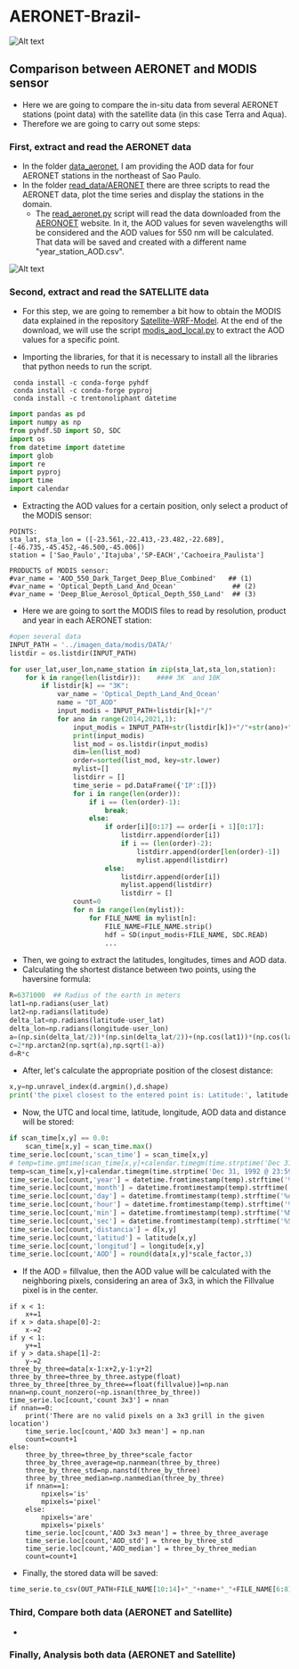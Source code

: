 # AERONET-Brazil-

![Alt text](https://github.com/rnoeliab/AERONET-Brazil-/blob/main/figures/area_study.png)

## Comparison between AERONET and MODIS sensor

* Here we are going to compare the in-situ data from several AERONET stations (point data) with the satellite data (in this case Terra and Aqua). 
* Therefore we are going to carry out some steps: 
### First, extract and read the AERONET data 
* In the folder [data_aeronet](https://github.com/rnoeliab/AERONET-Brazil-/tree/main/data_aeronet), I am providing the AOD data for four AERONET stations in the northeast of Sao Paulo.
* In the folder [read_data/AERONET](https://github.com/rnoeliab/AERONET-Brazil-/tree/main/read_data/AERONET) there are three scripts to read the AERONET data, plot the time series and display the stations in the domain. 
    - The [read_aeronet.py](https://github.com/rnoeliab/AERONET-Brazil-/blob/main/read_data/AERONET/read_aeronet.py) script will read the data downloaded from the [AERONOET](https://aeronet.gsfc.nasa.gov/cgi-bin/draw_map_display_aod_v3) website. In it, the AOD values for seven wavelengths will be considered and the AOD values for 550 nm will be calculated. That data will be saved and created with a different name "year_station_AOD.csv". 

![Alt text](https://github.com/rnoeliab/AERONET-Brazil-/blob/main/figures/stations.jpg)

### Second, extract and read the SATELLITE data 
* For this step, we are going to remember a bit how to obtain the MODIS data explained in the repository [Satellite-WRF-Model](https://github.com/rnoeliab/Satellite-WRF-Model). At the end of the download, we will use the script [modis_aod_local.py](https://github.com/rnoeliab/AERONET-Brazil-/blob/main/read_data/MODIS_MAIAC_AERONET/modis_aod_local.py) to extract the AOD values for a specific point.

* Importing the libraries, for that it is necessary to install all the libraries that python needs to run the script. 
```
 conda install -c conda-forge pyhdf 
 conda install -c conda-forge pyproj 
 conda install -c trentonoliphant datetime 
 ```
 ```python
import pandas as pd
import numpy as np
from pyhdf.SD import SD, SDC
import os
from datetime import datetime
import glob
import re
import pyproj
import time
import calendar
```
 
* Extracting the AOD values for a certain position, only select a product of the MODIS sensor:
```
POINTS:
sta_lat, sta_lon = ([-23.561,-22.413,-23.482,-22.689],[-46.735,-45.452,-46.500,-45.006])
station = ['Sao_Paulo','Itajuba','SP-EACH','Cachoeira_Paulista']

PRODUCTS of MODIS sensor:
#var_name = 'AOD_550_Dark_Target_Deep_Blue_Combined'   ## (1)
#var_name = 'Optical_Depth_Land_And_Ocean'              ## (2)   
#var_name = 'Deep_Blue_Aerosol_Optical_Depth_550_Land'  ## (3)
```
* Here we are going to sort the MODIS files to read by resolution, product and year in each AERONET station:
``` python
#open several data
INPUT_PATH = '../imagen_data/modis/DATA/'
listdir = os.listdir(INPUT_PATH)

for user_lat,user_lon,name_station in zip(sta_lat,sta_lon,station):
    for k in range(len(listdir)):    #### 3K  and 10K
        if listdir[k] == "3K":
            var_name = 'Optical_Depth_Land_And_Ocean'
            name = "DT_AOD"
            input_modis = INPUT_PATH+listdir[k]+"/"
            for ano in range(2014,2021,1):
                input_modis = INPUT_PATH+str(listdir[k])+"/"+str(ano)+"/"
                print(input_modis)
                list_mod = os.listdir(input_modis) 
                dim=len(list_mod)
                order=sorted(list_mod, key=str.lower)
                mylist=[]
                listdirr = []
                time_serie = pd.DataFrame({'IP':[]})
                for i in range(len(order)):
                    if i == (len(order)-1):
                        break;      
                    else:
                        if order[i][0:17] == order[i + 1][0:17]:
                            listdirr.append(order[i])          
                            if i == (len(order)-2):
                                listdirr.append(order[len(order)-1])
                                mylist.append(listdirr)               
                        else:
                            listdirr.append(order[i])
                            mylist.append(listdirr)
                            listdirr = []
                count=0
                for n in range(len(mylist)):
                    for FILE_NAME in mylist[n]:
                        FILE_NAME=FILE_NAME.strip()                                       
                        hdf = SD(input_modis+FILE_NAME, SDC.READ)
                        ...
```
* Then, we going to extract the latitudes, longitudes, times and AOD data.
* Calculating the shortest distance between two points, using the haversine formula:

```python
R=6371000  ## Radius of the earth in meters 
lat1=np.radians(user_lat)
lat2=np.radians(latitude)
delta_lat=np.radians(latitude-user_lat)
delta_lon=np.radians(longitude-user_lon)
a=(np.sin(delta_lat/2))*(np.sin(delta_lat/2))+(np.cos(lat1))*(np.cos(lat2))*(np.sin(delta_lon/2))*(np.sin(delta_lon/2))
c=2*np.arctan2(np.sqrt(a),np.sqrt(1-a))
d=R*c 
```
* After, let's calculate the appropriate position of the closest distance:
```python
x,y=np.unravel_index(d.argmin(),d.shape) 
print('the pixel closest to the entered point is: Latitude:', latitude[x,y], 'longitude:', longitude[x,y])
```
* Now, the UTC and local time, latitude, longitude, AOD data and distance will be stored:
```python
if scan_time[x,y] == 0.0:
    scan_time[x,y] = scan_time.max()
time_serie.loc[count,'scan_time'] = scan_time[x,y]
# temp=time.gmtime(scan_time[x,y]+calendar.timegm(time.strptime('Dec 31, 1992 @ 23:59:59 UTC','%b %d, %Y @ %H:%M:%S UTC')))   ### UTC time
temp=scan_time[x,y]+calendar.timegm(time.strptime('Dec 31, 1992 @ 23:59:59 UTC','%b %d, %Y @ %H:%M:%S UTC'))   ### timestamps utc
time_serie.loc[count,'year'] = datetime.fromtimestamp(temp).strftime('%Y')  ## Local Time
time_serie.loc[count,'month'] = datetime.fromtimestamp(temp).strftime('%m')
time_serie.loc[count,'day'] = datetime.fromtimestamp(temp).strftime('%d')
time_serie.loc[count,'hour'] = datetime.fromtimestamp(temp).strftime('%H')
time_serie.loc[count,'min'] = datetime.fromtimestamp(temp).strftime('%M')
time_serie.loc[count,'sec'] = datetime.fromtimestamp(temp).strftime('%S')
time_serie.loc[count,'distancia'] = d[x,y]
time_serie.loc[count,'latitud'] = latitude[x,y]
time_serie.loc[count,'longitud'] = longitude[x,y]                
time_serie.loc[count,'AOD'] = round(data[x,y]*scale_factor,3)
```
* If the AOD = fillvalue, then the AOD value will be calculated with the neighboring pixels, considering an area of 3x3, in which the Fillvalue pixel is in the center. 
```ptyhon
if x < 1:
    x+=1
if x > data.shape[0]-2:
    x-=2
if y < 1:
    y+=1
if y > data.shape[1]-2:
    y-=2
three_by_three=data[x-1:x+2,y-1:y+2]
three_by_three=three_by_three.astype(float)
three_by_three[three_by_three==float(fillvalue)]=np.nan
nnan=np.count_nonzero(~np.isnan(three_by_three))
time_serie.loc[count,'count 3x3'] = nnan
if nnan==0:
    print('There are no valid pixels on a 3x3 grill in the given location')
    time_serie.loc[count,'AOD 3x3 mean'] = np.nan
    count=count+1
else:
    three_by_three=three_by_three*scale_factor
    three_by_three_average=np.nanmean(three_by_three)
    three_by_three_std=np.nanstd(three_by_three)
    three_by_three_median=np.nanmedian(three_by_three)
    if nnan==1:
        npixels='is'
        mpixels='pixel'
    else:
        npixels='are'
        mpixels='pixels'
    time_serie.loc[count,'AOD 3x3 mean'] = three_by_three_average
    time_serie.loc[count,'AOD_std'] = three_by_three_std
    time_serie.loc[count,'AOD_median'] = three_by_three_median
    count=count+1
```
* Finally, the stored data will be saved:
```python
time_serie.to_csv(OUT_PATH+FILE_NAME[10:14]+"_"+name+"_"+FILE_NAME[6:8]+"_MODIS_"+str(name_station)+".csv", index=False)
```

### Third, Compare both data (AERONET and Satellite)
*
### Finally, Analysis both data (AERONET and Satellite)

